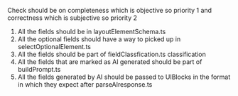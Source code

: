 Check should be on completeness which is objective so priority 1 and correctness which is subjective so priority 2

1. All the fields should be in layoutElementSchema.ts
2. All the optional fields should have a way to picked up in selectOptionalElement.ts
3. All the fields should be part of fieldClassfication.ts classification
4. All the fields that are marked as AI generated should be part of buildPrompt.ts
5. All the fields generated by AI should be passed to UIBlocks in the format in which they expect after parseAIresponse.ts